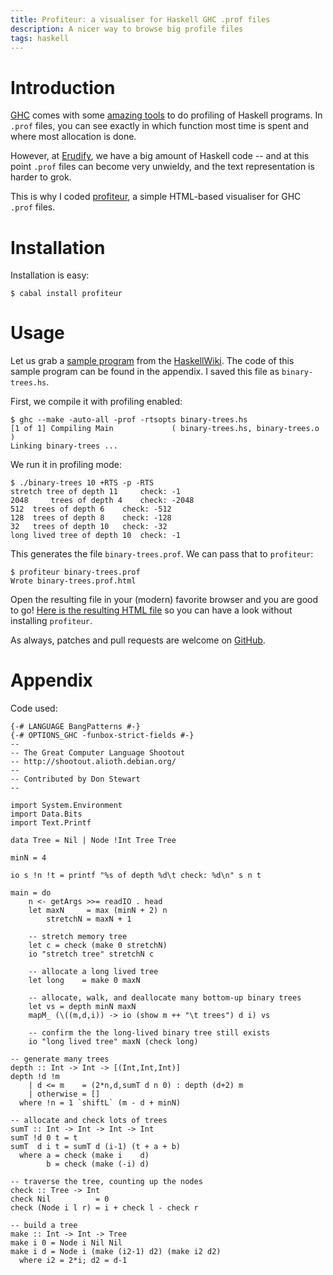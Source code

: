 ```yaml
---
title: Profiteur: a visualiser for Haskell GHC .prof files
description: A nicer way to browse big profile files
tags: haskell
---
```


# Introduction

[GHC] comes with some [amazing tools] to do profiling of Haskell programs. In
`.prof` files, you can see exactly in which function most time is spent and
where most allocation is done.

[GHC]: http://www.haskell.org/ghc/
[amazing tools]: http://book.realworldhaskell.org/read/profiling-and-optimization.html

However, at [Erudify], we have a big amount of Haskell code -- and at this point
`.prof` files can become very unwieldy, and the text representation is harder to
grok.

[Erudify]: http://www.erudify.com/

This is why I coded [profiteur], a simple HTML-based visualiser for GHC `.prof`
files.

[profiteur]: http://github.com/jaspervdj/profiteur

# Installation

Installation is easy:

    $ cabal install profiteur

# Usage

Let us grab a [sample program] from the [HaskellWiki]. The code of this sample
program can be found in the appendix. I saved this file as `binary-trees.hs`.

[sample program]: http://www.haskell.org/haskellwiki/Shootout/Binary_trees
[HaskellWiki]: http://www.haskell.org/haskellwiki/Haskell

First, we compile it with profiling enabled:

    $ ghc --make -auto-all -prof -rtsopts binary-trees.hs
    [1 of 1] Compiling Main             ( binary-trees.hs, binary-trees.o )
    Linking binary-trees ...

We run it in profiling mode:

    $ ./binary-trees 10 +RTS -p -RTS
    stretch tree of depth 11     check: -1
    2048     trees of depth 4    check: -2048
    512  trees of depth 6    check: -512
    128  trees of depth 8    check: -128
    32   trees of depth 10   check: -32
    long lived tree of depth 10  check: -1

This generates the file `binary-trees.prof`. We can pass that to `profiteur`:

    $ profiteur binary-trees.prof
    Wrote binary-trees.prof.html

Open the resulting file in your (modern) favorite browser and you are good to
go! [Here is the resulting HTML file] so you can have a look without installing
`profiteur`.

[Here is the resulting HTML file]: /files/binary-trees.prof.html

As always, patches and pull requests are welcome on [GitHub].

[GitHub]: https://github.com/jaspervdj/profiteur

# Appendix

Code used:

~~~~~{.haskell}
{-# LANGUAGE BangPatterns #-}
{-# OPTIONS_GHC -funbox-strict-fields #-}
--
-- The Great Computer Language Shootout
-- http://shootout.alioth.debian.org/
--
-- Contributed by Don Stewart
--
 
import System.Environment
import Data.Bits
import Text.Printf
 
data Tree = Nil | Node !Int Tree Tree
 
minN = 4
 
io s !n !t = printf "%s of depth %d\t check: %d\n" s n t
 
main = do
    n <- getArgs >>= readIO . head
    let maxN     = max (minN + 2) n
        stretchN = maxN + 1
 
    -- stretch memory tree
    let c = check (make 0 stretchN)
    io "stretch tree" stretchN c
 
    -- allocate a long lived tree
    let long    = make 0 maxN
 
    -- allocate, walk, and deallocate many bottom-up binary trees
    let vs = depth minN maxN
    mapM_ (\((m,d,i)) -> io (show m ++ "\t trees") d i) vs
 
    -- confirm the the long-lived binary tree still exists
    io "long lived tree" maxN (check long)
 
-- generate many trees
depth :: Int -> Int -> [(Int,Int,Int)]
depth !d !m
    | d <= m    = (2*n,d,sumT d n 0) : depth (d+2) m
    | otherwise = []
  where !n = 1 `shiftL` (m - d + minN)
 
-- allocate and check lots of trees
sumT :: Int -> Int -> Int -> Int
sumT !d 0 t = t
sumT  d i t = sumT d (i-1) (t + a + b)
  where a = check (make i    d)
        b = check (make (-i) d)
 
-- traverse the tree, counting up the nodes
check :: Tree -> Int
check Nil          = 0
check (Node i l r) = i + check l - check r
 
-- build a tree
make :: Int -> Int -> Tree
make i 0 = Node i Nil Nil
make i d = Node i (make (i2-1) d2) (make i2 d2)
  where i2 = 2*i; d2 = d-1
~~~~~
